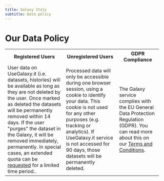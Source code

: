 ```yaml
---
title: Galaxy Italy
subtitle: Data policy
---
```


# Our Data Policy

<table class="table table-striped">
    <tr>
      <th>Registered Users</th><th>Unregistered Users</th><th>GDPR Compliance</th>
    </tr>
    <tr>
      <td>User data on UseGalaxy.it (i.e. datasets, histories) will be available as long as they are not deleted by the user.
          Once marked as deleted the datasets will be permanently removed within 14 days. If the user "purges" the dataset in the
          Galaxy, it will be removed immediately, permanently.
          In special cases, an extended quota can be <a href="mailto:usegalaxy@cnr.ibiom" target="_blank">requested</a> 
          for a limited time period..
      </td>
      <td>Processed data will only be accessible during one browser session, using a
          cookie to identify your data. This cookie is not used for any other purposes
          (e.g. tracking or analytics).
          If UseGalaxy.it service is not accessed for 90 days, those datasets will be
          permanently deleted.
      </td>
      <td>The Galaxy service complies with the EU General Data Protection Regulation
          (GDPR). You can read more about this on our
          <a href="https://www.recas-bari.it/index.php/en/recas-bari-users/elixir-documentation">Terms and Conditions</a>.</td>
    </tr>
</table>
